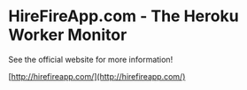 # HireFireApp.com - The Heroku Worker Monitor

See the official website for more information!

[http://hirefireapp.com/](http://hirefireapp.com/)